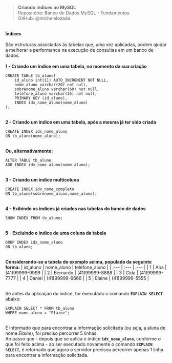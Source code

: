 > **Criando índices no MySQL**  
> Repositório: Banco de Dados MySQL - Fundamentos  
> GitHub: @michelelozada
&nbsp;

&nbsp;    
**Índices**  
&nbsp;  
São estruturas associadas às tabelas que, uma vez aplicadas, podem ajudar a melhorar a performance na execução de consultas em um 
banco de dados.   
&nbsp;
&nbsp;     
**1 - Criando um índice em uma tabela, no momento da sua criação** 
```mysql
CREATE TABLE tb_aluno(
    id_aluno int(11) AUTO_INCREMENT NOT NULL,
    nome_aluno varchar(20) not null,
    sobrenome_aluno varchar(60) not null,
    telefone_aluno varchar(15) not null,
    PRIMARY KEY (id_aluno),
    INDEX idx_nome_aluno(nome_aluno)
);
```
&nbsp;
&nbsp;      
**2 - Criando um índice em uma tabela, após a mesma já ter sido criada** 
```mysql
CREATE INDEX idx_nome_aluno
ON tb_aluno(nome_aluno);
```
&nbsp;
&nbsp;     
**Ou, alternativamente:**
```mysql
ALTER TABLE tb_aluno
ADD INDEX idx_nome_aluno(nome_aluno); 
```
&nbsp;
&nbsp;  
**3 - Criando um índice multicoluna** 
```mysql
CREATE INDEX idx_nome_completo
ON tb_aluno(sobrenome_aluno,nome_aluno);
```
&nbsp;
&nbsp;  
**4 - Exibindo os índices já criados nas tabelas do banco de dados**
```mysql
SHOW INDEX FROM tb_aluno;
```
&nbsp;
&nbsp;     
**5 - Excluindo o índice de uma coluna da tabela**
```mysql
DROP INDEX idx_nome_aluno
ON tb_aluno;
```
&nbsp;
&nbsp;      
**Considerando-se a tabela do exemplo acima, populada da seguinte forma:**
| id_aluno | nome_aluno  | telefone_aluno |
| :---     | :---        | :---           |
| 1	       | Ana	     | (41)99999-9999 |
| 2	       | Bernardo	 | (41)99999-8888 |
| 3	       | Cida	     | (41)99999-7777 | 
| 4	       | Daniel	     | (41)99999-6666 |
| 5	       | Elaine	     | (41)99999-5555 |

&nbsp;
&nbsp;    
Se antes da aplicação do índice, for executado o comando **`EXPLAIN SELECT`** abaixo: 
```mysql 
EXPLAIN SELECT * FROM tb_aluno
WHERE nome_aluno = "Elaine"; 
```
&nbsp;
&nbsp;    
É informado que para encontrar a informação solicitada (ou seja, a aluna de nome *Elaine*), foi preciso percorrer 5 linhas.
&nbsp;    
Ao passo que - depois que se aplica o indice **`idx_nome_aluno`**, conforme o que foi feito acima -  ao ser executado novamente o 
comando **`EXPLAIN SELECT`**, é retornado que agora o servidor precisou percorrer apenas 1 linha para encontrar a informação 
solicitada.